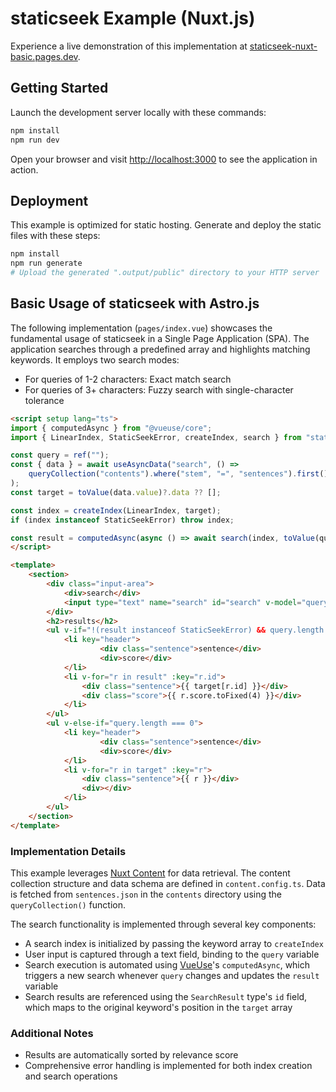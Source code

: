 # staticseek Example (Nuxt.js)

Experience a live demonstration of this implementation at [staticseek-nuxt-basic.pages.dev](https://staticseek-nuxt-basic.pages.dev/).

## Getting Started

Launch the development server locally with these commands:

```bash
npm install
npm run dev
```

Open your browser and visit [http://localhost:3000](http://localhost:3000) to see the application in action.

## Deployment

This example is optimized for static hosting. Generate and deploy the static files with these steps:

```bash
npm install
npm run generate
# Upload the generated ".output/public" directory to your HTTP server
```

## Basic Usage of staticseek with Astro.js

The following implementation (`pages/index.vue`) showcases the fundamental usage of staticseek in a Single Page Application (SPA).
The application searches through a predefined array and highlights matching keywords. It employs two search modes:
- For queries of 1-2 characters: Exact match search
- For queries of 3+ characters: Fuzzy search with single-character tolerance

```html
<script setup lang="ts">
import { computedAsync } from "@vueuse/core";
import { LinearIndex, StaticSeekError, createIndex, search } from "staticseek";

const query = ref("");
const { data } = await useAsyncData("search", () =>
    queryCollection("contents").where("stem", "=", "sentences").first(),
);
const target = toValue(data.value)?.data ?? [];

const index = createIndex(LinearIndex, target);
if (index instanceof StaticSeekError) throw index;

const result = computedAsync(async () => await search(index, toValue(query)), []);
</script>

<template>
    <section>
        <div class="input-area">
            <div>search</div>
            <input type="text" name="search" id="search" v-model="query"/>
        </div>
        <h2>results</h2>
        <ul v-if="!(result instanceof StaticSeekError) && query.length !== 0">
            <li key="header">
                    <div class="sentence">sentence</div>
                    <div>score</div>
            </li>
            <li v-for="r in result" :key="r.id">
                <div class="sentence">{{ target[r.id] }}</div>
                <div class="score">{{ r.score.toFixed(4) }}</div>
            </li>
        </ul>
        <ul v-else-if="query.length === 0">
            <li key="header">
                    <div class="sentence">sentence</div>
                    <div>score</div>
            </li>
            <li v-for="r in target" :key="r">
                <div class="sentence">{{ r }}</div>
                <div></div>
            </li>
        </ul>
    </section>
</template>
```

### Implementation Details

This example leverages [Nuxt Content](https://content.nuxt.com/) for data retrieval. The content collection structure and data schema are defined in `content.config.ts`. Data is fetched from `sentences.json` in the `contents` directory using the `queryCollection()` function.

The search functionality is implemented through several key components:

- A search index is initialized by passing the keyword array to `createIndex`
- User input is captured through a text field, binding to the `query` variable
- Search execution is automated using [VueUse](https://vueuse.org/)'s `computedAsync`, which triggers a new search whenever `query` changes and updates the `result` variable
- Search results are referenced using the `SearchResult` type's `id` field, which maps to the original keyword's position in the `target` array

### Additional Notes

- Results are automatically sorted by relevance score
- Comprehensive error handling is implemented for both index creation and search operations
